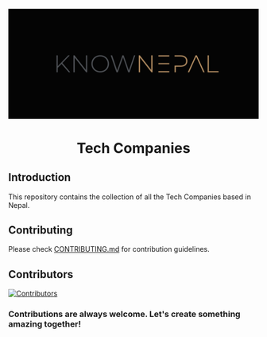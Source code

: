 ![Image](https://raw.githubusercontent.com/Know-Nepal/.github/main/profile/assets/logo.png)

<h1 align="center"> Tech Companies </h1>

<h2> Introduction </h2>

This repository contains the collection of all the Tech Companies based in Nepal.

## Contributing

Please check [CONTRIBUTING.md](./CONTRIBUTING.md) for contribution guidelines.

## Contributors

[![Contributors](https://contrib.rocks/image?repo=Know-Nepal/tech-companies)](https://github.com/Know-Nepal/tech-companies/graphs/contributors)

### Contributions are always welcome. Let's create something amazing together!
